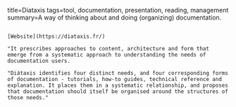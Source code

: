 title=Diataxis
tags=tool, documentation, presentation, reading, management
summary=A way of thinking about and doing (organizing) documentation.
~~~~~~

[Website](https://diataxis.fr/)

"It prescribes approaches to content, architecture and form that emerge from a systematic approach to understanding the needs of documentation users.

"Diátaxis identifies four distinct needs, and four corresponding forms of documentation - tutorials, how-to guides, technical reference and explanation. It places them in a systematic relationship, and proposes that documentation should itself be organised around the structures of those needs."

